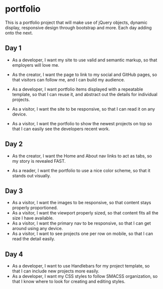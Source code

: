 portfolio
=========

This is a portfolio project that will make use of jQuery objects, dynamic display, responsive design through bootstrap and more. Each day adding onto the next.

Day 1
-----
* As a developer, I want my site to use valid and semantic markup, so that employers will love me.
* As the creator, I want the page to link to my social and GitHub pages, so that visitors can follow me, and I can build my audience.
* As a developer, I want portfolio items displayed with a repeatable template, so that I can reuse it, and abstract out the details for individual projects.

* As a visitor, I want the site to be responsive, so that I can read it on any device.
* As a visitor, I want the portfolio to show the newest projects on top so that I can easily see the developers recent work.

Day 2
-----
* As the creator, I want the Home and About nav links to act as tabs, so my story is revealed FAST.

* As a reader, I want the portfolio to use a nice color scheme, so that it stands out visually.

Day 3
-----
* As a visitor, I want the images to be responsive, so that content stays properly proportioned.
* As a visitor, I want the viewport properly sized, so that content fits all the size I have available.
* As a visitor, I want the primary nav to be responsive, so that I can get around using any device.
* As a visitor, I want to see projects one per row on mobile, so that I can read the detail easily.

Day 4
-----
* As a developer, I want to use Handlebars for my project template, so that I can include new projects more easily.
* As a developer, I want my CSS styles to follow SMACSS organization, so that I know where to look for creating and editing styles.

